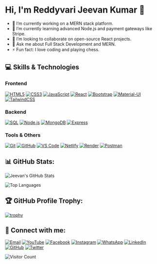 # Hi, I'm Reddyvari Jeevan Kumar 👋

- 🔭 I’m currently working on a MERN stack platform.
- 🌱 I’m currently learning advanced Node.js and payment gateways like Stripe.
- 👯 I’m looking to collaborate on open-source React projects.
- 💬 Ask me about Full Stack Development and MERN.
- ⚡ Fun fact: I love coding and playing chess.

## 💻 Skills & Technologies

### Frontend
[![HTML5](https://img.shields.io/badge/HTML5-E34F26?style=for-the-badge&logo=html5&logoColor=white)](https://developer.mozilla.org/en-US/docs/Web/HTML)
[![CSS3](https://img.shields.io/badge/CSS3-1572B6?style=for-the-badge&logo=css3&logoColor=white)](https://developer.mozilla.org/en-US/docs/Web/CSS)
[![JavaScript](https://img.shields.io/badge/JavaScript-F7DF1E?style=for-the-badge&logo=javascript&logoColor=black)](https://developer.mozilla.org/en-US/docs/Web/JavaScript)
[![React](https://img.shields.io/badge/React-61DAFB?style=for-the-badge&logo=react&logoColor=black)](https://reactjs.org/)
[![Bootstrap](https://img.shields.io/badge/Bootstrap-563D7C?style=for-the-badge&logo=bootstrap&logoColor=white)](https://getbootstrap.com/)
[![Material-UI](https://img.shields.io/badge/Material--UI-0081CB?style=for-the-badge&logo=material-ui&logoColor=white)](https://mui.com/)
[![TailwindCSS](https://img.shields.io/badge/TailwindCSS-38B2AC?style=for-the-badge&logo=tailwind-css&logoColor=white)](https://tailwindcss.com/)

### Backend
<!-- [![Python](https://img.shields.io/badge/Python-3776AB?style=for-the-badge&logo=python&logoColor=white)](https://www.python.org/) -->
[![SQL](https://img.shields.io/badge/SQL-4479A1?style=for-the-badge&logo=postgresql&logoColor=white)](https://www.postgresql.org/)
[![Node.js](https://img.shields.io/badge/Node.js-339933?style=for-the-badge&logo=nodedotjs&logoColor=white)](https://nodejs.org/)
[![MongoDB](https://img.shields.io/badge/MongoDB-47A248?style=for-the-badge&logo=mongodb&logoColor=white)](https://www.mongodb.com/)
[![Express](https://img.shields.io/badge/Express-000000?style=for-the-badge&logo=express&logoColor=white)](https://expressjs.com/)



### Tools & Others
[![Git](https://img.shields.io/badge/Git-F05032?style=for-the-badge&logo=git&logoColor=white)](https://git-scm.com/)
[![GitHub](https://img.shields.io/badge/GitHub-181717?style=for-the-badge&logo=github&logoColor=white)](https://github.com/)
[![VS Code](https://img.shields.io/badge/VS%20Code-007ACC?style=for-the-badge&logo=visual-studio-code&logoColor=white)](https://code.visualstudio.com/)
[![Netlify](https://img.shields.io/badge/Netlify-00C7B7?style=for-the-badge&logo=netlify&logoColor=white)](https://www.netlify.com/)
[![Render](https://img.shields.io/badge/Render-46E3B7?style=for-the-badge&logo=render&logoColor=white)](https://render.com/)
[![Postman](https://img.shields.io/badge/Postman-FF6C37?style=for-the-badge&logo=postman&logoColor=white)](https://www.postman.com/)


<!-- ## 🚧 Projects:
- [Vehicle Rental Platform Front-End](https://github.com/jeevankumar/vehicle-rental-front-end) - A MERN stack platform for renting vehicles.
- [Vehicle Rental Platform Back-End](https://github.com/jeevankumar/vehicle-rental-back-end) - A MERN stack platform for renting vehicles.
- [URL Shortener App Front-End](https://github.com/jeevankumar/url-shortener-front-end) - A URL shortener app with authentication.
- [URL Shortener App Back-End](https://github.com/jeevankumar/url-shortener-back-end) - A URL shortener app with authentication. -->

## 📊 GitHub Stats:
![Jeevan's GitHub Stats](https://github-readme-stats.vercel.app/api?username=G1KUMAR215&show_icons=true&theme=radical)

![Top Languages](https://github-readme-stats.vercel.app/api/top-langs/?username=G1KUMAR215&layout=compact&theme=radical)

## 🏆 GitHub Profile Trophy:
[![trophy](https://github-profile-trophy.vercel.app/?username=G1KUMAR215&theme=gruvbox&column=4&no-bg=true&rank=SSS,SS,AAA)](https://github.com/ryo-ma/github-profile-trophy)


## 🔗 Connect with me:
[![Email](https://img.shields.io/badge/Email-D14836?style=for-the-badge&logo=gmail&logoColor=white)](mailto:reddyjeevankumar1994@gmail.com)
[![YouTube](https://img.shields.io/badge/YouTube-FF0000?style=for-the-badge&logo=youtube&logoColor=white)](https://www.youtube.com/channel/g1kumarr)
[![Facebook](https://img.shields.io/badge/Facebook-1877F2?style=for-the-badge&logo=facebook&logoColor=white)](https://www.facebook.com/g1kumar.in)
[![Instagram](https://img.shields.io/badge/Instagram-E4405F?style=for-the-badge&logo=instagram&logoColor=white)](https://www.instagram.com/g1kumar_ind)
[![WhatsApp](https://img.shields.io/badge/WhatsApp-25D366?style=for-the-badge&logo=whatsapp&logoColor=white)](https://wa.me/918501891921)
[![LinkedIn](https://img.shields.io/badge/LinkedIn-blue?logo=linkedin&logoColor=white)](https://www.linkedin.com/in/g1kumarr/)
[![GitHub](https://img.shields.io/badge/GitHub-black?logo=github&logoColor=white)](https://github.com/G1KUMAR215)
[![Twitter](https://img.shields.io/badge/Twitter-blue?logo=twitter&logoColor=white)](https://x.com/G1KUMAR_INDIA)

![Visitor Count](https://profile-counter.glitch.me/{G1KUMAR215}/count.svg)



